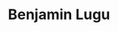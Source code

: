 ---
# Display name
title: Benjamin Lugu

# Is this the primary user of the site?
superuser: true

# Role/position/tagline
role: PhD Student

# Organizations/Affiliations to show in About widget
organizations:
- name: The University of Alabama
  url: https://www.ua.edu/

# Short bio (displayed in user profile at end of posts)
bio: ''

# Interests to show in About widget
interests:
- Structural Equation Modeling
- Cognitive Diagnostic Models
- Educational Measurement

## Education to show in About widget
#education:
#  courses:
#  - course: PhD in Artificial Intelligence
#    institution: Stanford University
#    year: 2012
#  - course: MEng in Artificial Intelligence
#    institution: Massachusetts Institute of Technology
#    year: 2009
#  - course: BSc in Artificial Intelligence
#    institution: Massachusetts Institute of Technology
#    year: 2008

# Social/Academic Networking
# For available icons, see: https://wowchemy.com/docs/getting-started/page-builder/#icons
#   For an email link, use "fas" icon pack, "envelope" icon, and a link in the
#   form "mailto:your-email@example.com" or "/#contact" for contact widget.

social:
- icon: envelope-open-text
  icon_pack: fas
  link: 'mailto:bklugu@crimson.ua.edu'
- icon: google-scholar  # Alternatively, use `google-scholar` icon from `ai` icon pack
  icon_pack: ai
  link: https://scholar.google.com/https://scholar.google.com/citations?user=8Fn6yF4AAAAJ&hl=en
- icon: researchgate  # Alternatively, use `google-scholar` icon from `ai` icon pack
  icon_pack: ai
  link: https://www.researchgate.net/profile/Benjamin-Lugu-2
- icon: github
  icon_pack: fab
  link: https://github.com/luguben
- icon: linkedin
  icon_pack: fab
  link: https://www.linkedin.com/in/benjamin-lugu-065771140/
- icon: cv  # Alternatively, use `google-scholar` icon from `ai` icon pack
  icon_pack: ai
  link: uploads/academic cv_luguben.pdf

# Link to a PDF of your resume/CV.
# To use: copy your resume to `static/uploads/resume.pdf`, enable `ai` icons in `params.toml`, 
# and uncomment the lines below.
# - icon: cv
#   icon_pack: ai
#   link: uploads/resume.pdf

# Enter email to display Gravatar (if Gravatar enabled in Config)
email: ""

# Highlight the author in author lists? (true/false)
highlight_name: true
---